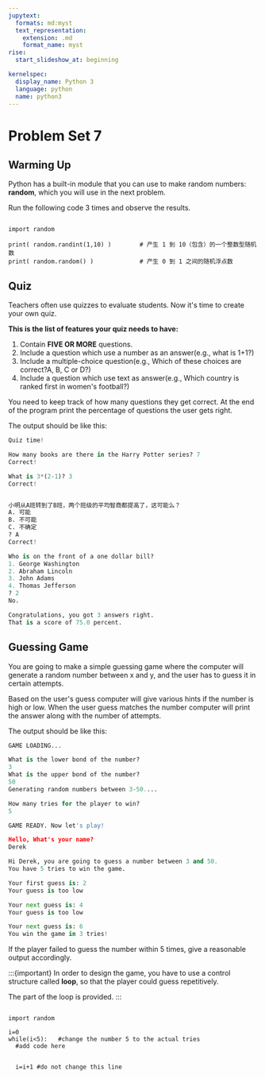 ```yaml
---
jupytext:
  formats: md:myst
  text_representation:
    extension: .md
    format_name: myst
rise:
  start_slideshow_at: beginning

kernelspec:
  display_name: Python 3
  language: python
  name: python3
---
```


# Problem Set 7 #

## Warming Up ##
Python has a built-in module that you can use to make random numbers: **random**, which you will use in the next problem.

Run the following code 3 times and observe the results.

```{code-cell} python3

import random

print( random.randint(1,10) )        # 产生 1 到 10（包含）的一个整数型随机数  
print( random.random() )             # 产生 0 到 1 之间的随机浮点数

```

## Quiz ##

Teachers often use quizzes to evaluate students. Now it's time to create your own quiz.

**This is the list of features your quiz needs to have:**

1. Contain **FIVE OR MORE** questions. 
2. Include a question which use a number as an answer(e.g., what is 1+1?)
3. Include a multiple-choice question(e.g., Which of these choices are correct?A, B, C or D?)
4. Include a question which use text as answer(e.g., Which country is ranked first in women's football?)

You need to keep track of how many questions they get correct.
At the end of the program print the percentage of questions the user gets right.

The output should be like this:
```python
Quiz time!

How many books are there in the Harry Potter series? 7
Correct!

What is 3*(2-1)? 3
Correct!


小明从A班转到了B班，两个班级的平均智商都提高了，这可能么？
A. 可能
B. 不可能
C. 不确定
? A
Correct!

Who is on the front of a one dollar bill?
1. George Washington
2. Abraham Lincoln
3. John Adams
4. Thomas Jefferson
? 2
No.

Congratulations, you got 3 answers right.
That is a score of 75.0 percent.
```
## Guessing Game ##

You are going to make a simple guessing game where the computer will generate a random number between x and y, and the user has to guess it in certain attempts.

Based on the user's guess computer will give various hints if the number is high or low. When the user guess matches the number computer will print the answer along with the number of attempts.

The output should be like this:
```python
GAME LOADING...

What is the lower bond of the number? 
3
What is the upper bond of the number?
50
Generating random numbers between 3-50....

How many tries for the player to win?
5

GAME READY. Now let's play!

Hello, What's your name?
Derek

Hi Derek, you are going to guess a number between 3 and 50.
You have 5 tries to win the game. 

Your first guess is: 2
Your guess is too low

Your next guess is: 4
Your guess is too low

Your next guess is: 6
You win the game in 3 tries!
```

If the player failed to guess the number within 5 times, give a reasonable output accordingly. 

:::{important}
In order to design the game, you have to use a control structure called **loop**, so that the player could guess repetitively. 

The part of the loop is provided.
:::

```{code-cell} python3

import random

i=0
while(i<5):   #change the number 5 to the actual tries
  #add code here
    
    
  i=i+1 #do not change this line
    
```

